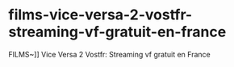 # films-vice-versa-2-vostfr-streaming-vf-gratuit-en-france
FILMS~]] Vice Versa 2 Vostfr: Streaming vf gratuit en France
